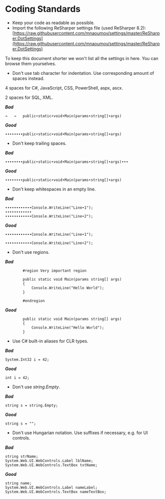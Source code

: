 # Coding Standards

- Keep your code as readable as possible.
- Import the following ReSharper settings file (used ReSharper 8.2): [https://raw.githubusercontent.com/mnaoumov/settings/master/ReSharper.DotSettings](https://raw.githubusercontent.com/mnaoumov/settings/master/ReSharper.DotSettings)

To keep this document shorter we won't list all the settings in here. You can browse them yourselves.

- Don't use tab character for indentation. Use corresponding amount of spaces instead.

4 spaces for C#, JavaScript, CSS, PowerShell, aspx, ascx.

2 spaces for SQL, XML.

***Bad***

    →   →   public∙static∙void∙Main(params∙string[]∙args)

***Good***

    ∙∙∙∙∙∙∙∙public∙static∙void∙Main(params∙string[]∙args)

- Don't keep trailing spaces.

***Bad***

    ∙∙∙∙∙∙∙∙public∙static∙void∙Main(params∙string[]∙args)∙∙∙

***Good***

    ∙∙∙∙∙∙∙∙public∙static∙void∙Main(params∙string[]∙args)

- Don't keep whitespaces in an empty line.

***Bad***

    ∙∙∙∙∙∙∙∙∙∙∙∙Console.WriteLine("Line∙1");
    ∙∙∙∙∙∙∙∙∙∙∙∙
    ∙∙∙∙∙∙∙∙∙∙∙∙Console.WriteLine("Line∙2");

***Good***

    ∙∙∙∙∙∙∙∙∙∙∙∙Console.WriteLine("Line∙1");
    
    ∙∙∙∙∙∙∙∙∙∙∙∙Console.WriteLine("Line∙2");

- Don't use regions.

***Bad***

            #region Very important region

            public static void Main(params string[] args)
            {
                Console.WriteLine("Hello World");
            }

            #endregion

***Good***

            public static void Main(params string[] args)
            {
                Console.WriteLine("Hello World");
            }


- Use C# built-in aliases for CLR types.

***Bad***

    System.Int32 i = 42;

***Good***

    int i = 42;

- Don't use *string.Empty*.

***Bad***
    
    string s = string.Empty;

***Good***

    string s = "";

- Don't use Hungarian notation. Use suffixes if necessary, e.g. for UI controls.

***Bad***

    string strName;
    System.Web.UI.WebControls.Label lblName;
    System.Web.UI.WebControls.TextBox txtName;

***Good***

    string name;
    System.Web.UI.WebControls.Label nameLabel;
    System.Web.UI.WebControls.TextBox nameTextBox;